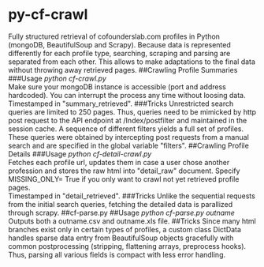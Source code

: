 # py-cf-crawl
Fully structured retrieval of cofounderslab.com profiles in Python (mongoDB, BeautifulSoup and Scrapy).
Because data is represented differently for each profile type, searching, scraping and parsing are separated from each other. This allows to make adaptations to the final data without throwing away retrieved pages.
##Crawling Profile Summaries
###Usage
*python cf-crawl.py* <br>
Make sure your mongoDB instance is accessible (port and address hardcoded). You can interrupt the process any time without loosing data. <br>
Timestamped in "summary_retrieved".
###Tricks
Unrestricted search queries are limited to 250 pages. Thus, queries need to be mimicked by http post request to the API endpoint at /Index/postfilter and maintained in the session cache. A sequence of different filters yields a full set of profiles. These queries were obtained by intercepting post requests from a manual search and are specified in the global variable "filters".
##Crawling Profile Details
###Usage
*python cf-detail-crawl.py* <br>
Fetches each profile url, updates them in case a user chose another profession and stores the raw html into "detail_raw" document. Specify MISSING_ONLY= True if you only want to crawl not yet retrieved profile pages. <br>
Timestamped in "detail_retrieved".
###Tricks
Unlike the sequential requests from the initial search queries, fetching the detailed data is parallized through scrapy.
##cf-parse.py
##Usage
*python cf-parse.py outname*
Outputs both a outname.csv and outname.xls file.
##Tricks
Since many html branches exist only in certain types of profiles, a custom class DictData handles sparse data entry from BeautifulSoup objects gracefully with common postprocessing (stripping, flattening arrays, preprocess hooks). Thus, parsing all various fields is compact with less error handling.
